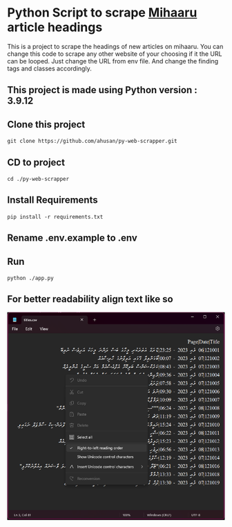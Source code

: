 # Python Script to scrape [Mihaaru](https://mihaaru.com/news/) article headings
This is a project to scrape the headings of new articles on mihaaru. You can change this code to scrape any other website of your choosing if it the URL can be looped. Just change the URL from env file. And change the finding tags and classes accordingly. 

## This project is made using Python version : 3.9.12

## Clone this project
```
git clone https://github.com/ahusan/py-web-scrapper.git
```

## CD to project
```
cd ./py-web-scrapper
```

## Install Requirements
```
pip install -r requirements.txt
```
## Rename .env.example to .env

## Run 
```
python ./app.py
```
## For better readability align text like so
![Notepad file](/notepage.png)